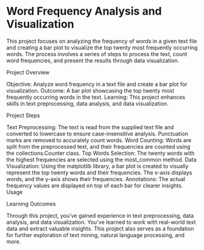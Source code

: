 # Word Frequency Analysis and Visualization

This project focuses on analyzing the frequency of words in a given text file and creating a bar plot to visualize the top twenty most frequently occurring words. The process involves a series of steps to process the text, count word frequencies, and present the results through data visualization.

Project Overview

Objective: Analyze word frequency in a text file and create a bar plot for visualization.
Outcome: A bar plot showcasing the top twenty most frequently occurring words in the text.
Learning: This project enhances skills in text preprocessing, data analysis, and data visualization.

Project Steps

Text Preprocessing: The text is read from the supplied text file and converted to lowercase to ensure case-insensitive analysis. Punctuation marks are removed to accurately count words.
Word Counting: Words are split from the preprocessed text, and their frequencies are counted using the collections.Counter class.
Top Words Selection: The twenty words with the highest frequencies are selected using the most_common method.
Data Visualization: Using the matplotlib library, a bar plot is created to visually represent the top twenty words and their frequencies. The x-axis displays words, and the y-axis shows their frequencies.
Annotations: The actual frequency values are displayed on top of each bar for clearer insights.
Usage


Learning Outcomes

Through this project, you've gained experience in text preprocessing, data analysis, and data visualization. You've learned to work with real-world text data and extract valuable insights. This project also serves as a foundation for further exploration of text mining, natural language processing, and more.

